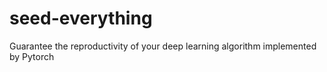 # seed-everything
Guarantee the reproductivity of your deep learning algorithm implemented by Pytorch
